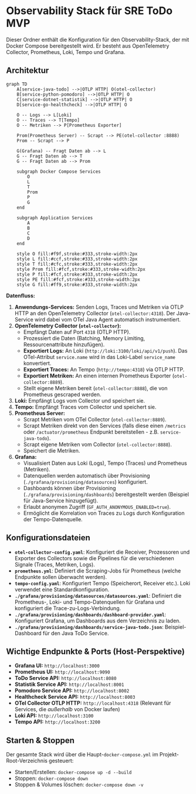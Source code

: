 # Observability Stack für SRE ToDo MVP

Dieser Ordner enthält die Konfiguration für den Observability-Stack, der mit Docker Compose bereitgestellt wird. Er besteht aus OpenTelemetry Collector, Prometheus, Loki, Tempo und Grafana.

## Architektur

```mermaid
graph TD
    A[service-java-todo] -->|OTLP HTTP| O(otel-collector)
    B[service-python-pomodoro] -->|OTLP HTTP| O
    C[service-dotnet-statistik] -->|OTLP HTTP| O
    D[service-go-healthcheck] -->|OTLP HTTP| O

    O -- Logs --> L[Loki]
    O -- Traces --> T[Tempo]
    O -- Metriken --> P[Prometheus Exporter]

    Prom(Prometheus Server) -- Scrapt --> PE(otel-collector :8888)
    Prom -- Scrapt --> P

    G(Grafana) -- Fragt Daten ab --> L
    G -- Fragt Daten ab --> T
    G -- Fragt Daten ab --> Prom

    subgraph Docker Compose Services
        O
        L
        T
        Prom
        P
        G
    end

    subgraph Application Services
        A
        B
        C
        D
    end

    style O fill:#f9f,stroke:#333,stroke-width:2px
    style L fill:#ccf,stroke:#333,stroke-width:2px
    style T fill:#cfc,stroke:#333,stroke-width:2px
    style Prom fill:#fcf,stroke:#333,stroke-width:2px
    style P fill:#fcf,stroke:#333,stroke-width:2px
    style PE fill:#fcf,stroke:#333,stroke-width:2px
    style G fill:#ff9,stroke:#333,stroke-width:2px
```

**Datenfluss:**

1.  **Anwendungs-Services:** Senden Logs, Traces und Metriken via OTLP HTTP an den OpenTelemetry Collector (`otel-collector:4318`). Der Java-Service wird dabei vom OTel Java Agent automatisch instrumentiert.
2.  **OpenTelemetry Collector (`otel-collector`):**
    *   Empfängt Daten auf Port `4318` (OTLP HTTP).
    *   Prozessiert die Daten (Batching, Memory Limiting, Ressourcenattribute hinzufügen).
    *   **Exportiert Logs:** An Loki (`http://loki:3100/loki/api/v1/push`). Das OTel-Attribut `service.name` wird in das Loki-Label `service_name` konvertiert.
    *   **Exportiert Traces:** An Tempo (`http://tempo:4318`) via OTLP HTTP.
    *   **Exportiert Metriken:** An einen internen Prometheus Exporter (`otel-collector:8889`).
    *   Stellt eigene Metriken bereit (`otel-collector:8888`), die von Prometheus gescraped werden.
3.  **Loki:** Empfängt Logs vom Collector und speichert sie.
4.  **Tempo:** Empfängt Traces vom Collector und speichert sie.
5.  **Prometheus Server:**
    *   Scrapt Metriken vom OTel Collector (`otel-collector:8889`).
    *   Scrapt Metriken direkt von den Services (falls diese einen `/metrics` oder `/actuator/prometheus` Endpunkt bereitstellen - z.B. `service-java-todo`).
    *   Scrapt eigene Metriken vom Collector (`otel-collector:8888`).
    *   Speichert die Metriken.
6.  **Grafana:**
    *   Visualisiert Daten aus Loki (Logs), Tempo (Traces) und Prometheus (Metriken).
    *   Datenquellen werden automatisch über Provisioning (`./grafana/provisioning/datasources`) konfiguriert.
    *   Dashboards können über Provisioning (`./grafana/provisioning/dashboards`) bereitgestellt werden (Beispiel für Java-Service hinzugefügt).
    *   Erlaubt anonymen Zugriff (`GF_AUTH_ANONYMOUS_ENABLED=true`).
    *   Ermöglicht die Korrelation von Traces zu Logs durch Konfiguration der Tempo-Datenquelle.

## Konfigurationsdateien

*   **`otel-collector-config.yaml`**: Konfiguriert die Receiver, Prozessoren und Exporter des Collectors sowie die Pipelines für die verschiedenen Signale (Traces, Metriken, Logs).
*   **`prometheus.yml`**: Definiert die Scraping-Jobs für Prometheus (welche Endpunkte sollen überwacht werden).
*   **`tempo-config.yaml`**: Konfiguriert Tempo (Speicherort, Receiver etc.). Loki verwendet eine Standardkonfiguration.
*   **`./grafana/provisioning/datasources/datasources.yaml`**: Definiert die Prometheus-, Loki- und Tempo-Datenquellen für Grafana und konfiguriert die Trace-zu-Logs-Verbindung.
*   **`./grafana/provisioning/dashboards/dashboard-provider.yaml`**: Konfiguriert Grafana, um Dashboards aus dem Verzeichnis zu laden.
*   **`./grafana/provisioning/dashboards/service-java-todo.json`**: Beispiel-Dashboard für den Java ToDo Service.

## Wichtige Endpunkte & Ports (Host-Perspektive)

*   **Grafana UI:** `http://localhost:3000`
*   **Prometheus UI:** `http://localhost:9090`
*   **ToDo Service API:** `http://localhost:8080`
*   **Statistik Service API:** `http://localhost:8001`
*   **Pomodoro Service API:** `http://localhost:8002`
*   **Healthcheck Service API:** `http://localhost:8003`
*   **OTel Collector OTLP HTTP:** `http://localhost:4318` (Relevant für Services, die *außerhalb* von Docker laufen)
*   **Loki API:** `http://localhost:3100`
*   **Tempo API:** `http://localhost:3200`

## Starten & Stoppen

Der gesamte Stack wird über die Haupt-`docker-compose.yml` im Projekt-Root-Verzeichnis gesteuert:

*   Starten/Erstellen: `docker-compose up -d --build`
*   Stoppen: `docker-compose down`
*   Stoppen & Volumes löschen: `docker-compose down -v` 